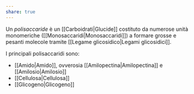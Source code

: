 ```yaml
---
share: true
---
```

Un *polisaccaride* è un [[Carboidrati|Glucide]] costituto da numerose unità monomeriche ([[Monosaccaridi|Monosaccaridi]]) a formare grosse e pesanti molecole tramite [[Legame glicosidico|Legami glicosidici]].

I principali polisaccaridi sono:
- [[Amido|Amido]], ovverosia [[Amilopectina|Amilopectina]] e [[Amilosio|Amilosio]]
- [[Cellulosa|Cellulosa]]
- [[Glicogeno|Glicogeno]]